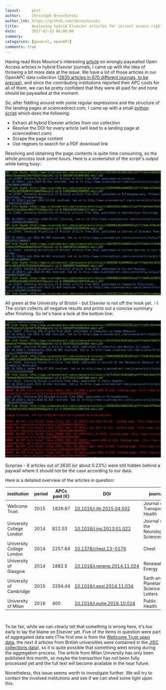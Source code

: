 ```yaml
---
layout:     post
author:     Christoph Broschinski
author_lnk: https://github.com/cbroschinski
title:      Analysing hybrid Elsevier articles for correct access rights
date:       2017-02-23 06:00:00
summary:    
categories: [general, openAPC]
comments: true
---
```



Having read Ross Mounce's interesting [article](http://rossmounce.co.uk/2017/02/20/hybrid-open-access-is-unreliable/) on wrongly paywalled Open Access articles in hybrid Elsevier journals, 
I came up with the idea of throwing a bit more data at the issue. We have a lot of those articles in our OpenAPC data collection ([2630 articles in 670 different journals, to be precise](https://treemaps.intact-project.org/apcdata/openapc/#publisher/Elsevier%20BV/is_hybrid=TRUE)),
and since the contributing institutions reported their APC costs for all of them, we can be pretty confident that they were all paid for and none should be paywalled at the moment.

So, after fiddling around with some regular expressions and the structure of the landing pages at sciencedirect.com, I came up with a small [python script](https://github.com/OpenAPC/openapc-de/blob/master/python/sciencedirect_check_oa.py) which does the following:

* Extract all hybrid Elsevier articles from our collection
* Resolve the DOI for every article (will lead to a landing page at sciencedirect.com)
* Scrape the page content
* Use regexes to search for a PDF download link

Resolving and obtaining the page contents is quite time consuming, so the whole process took some hours. Here is a screenshot of the script's output while being busy:

![screenshot of the test script while running](/figure/elsevier_oa_check_running.png)

All green at the University of Bristol - but Elsevier is not off the hook yet. :-)
The script collects all negative results and prints out a concise summary after finishing. So let's have a look at the bottom line:

![screenshot of the test script after finishing](/figure/elsevier_oa_check_finished.png)

Surprise - 6 articles out of 2630 (or about 0.23%) were still hidden behind a paywall where it should not be the case according to our data. 

Here is a detailed overview of the articles in question:

|institution               | period | APCs paid (€)| DOI                                                                          | journal                                |
|:-------------------------|--------|--------------|------------------------------------------------------------------------------|----------------------------------------|
|Wellcome Trust            | 2015   | 1829.97      | [10.1016/j.jth.2015.04.502](https://doi.org/10.1016/j.jth.2015.04.502)       | Journal of Transport & Health          |
|University College London | 2014   | 822.53       | [10.1016/j.jns.2013.01.022](https://doi.org/10.1016/j.jns.2013.01.022)       | Journal of the Neurological Sciences   |
|University College London | 2014   | 2257.64      | [10.1378/chest.13-0179](https://doi.org/10.1378/chest.13-0179)               | Chest                                  |
|University of Glasgow     | 2014   | 1882.5       | [10.1016/j.renene.2014.11.024](https://doi.org/10.1016/j.renene.2014.11.024) | Renewable Energy                       |
|University of Cambridge   | 2015   | 2294.44      | [10.1016/j.epsl.2014.11.034](https://doi.org/10.1016/j.epsl.2014.11.034)     | Earth and Planetary Science Letters    |
|University of Milan       | 2016   | 400          | [10.1016/j.puhe.2016.10.024](https://doi.org/10.1016/j.puhe.2016.10.024)     | Public Health                          |

&nbsp; 


To be fair, while we can clearly tell that something is wrong here, it's too early to lay the blame on Elsevier yet. 
Five of the items in question were part of aggregated data sets (The first one is from the [Wellcome Trust open data](https://github.com/OpenAPC/openapc-de/tree/master/data/wellcome), the next 4 articles from British universities were contained in the [JISC collections data](https://github.com/OpenAPC/openapc-de/tree/master/data/jisc_collections)), so it is quite possible that something went wrong during the aggregation process.
The article from Milan University has only been published this month, so maybe the transaction has not been fully processed yet and the full text will become available in the near future.

Nonetheless, this issue seems worth to investigate further. We will try to contact the involved institutions and see if we can shed some light upon this.
